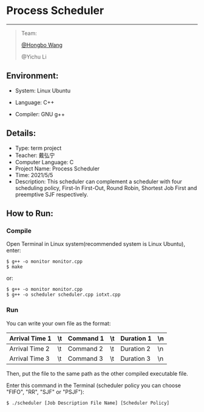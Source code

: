 # Process Scheduler

-----

>  Team: 
>
>  [@Hongbo Wang ](https://github.com/BOBWang1117) 
>
>  @Yichu Li

>  

## **Environment:**

- System: Linux Ubuntu 

- Language: C++

- Compiler: GNU g++

  

## **Details**:

- Type: term project
- Teacher: 戴弘宁
- Computer Language: C
- Project Name: Process Scheduler
- Time: 2021/5/5
- Description: This scheduler can complement a scheduler with four scheduling policy, First-In First-Out, Round Robin, Shortest Job First and preemptive SJF respectively.



## How to Run:

### Compile

Open Terminal in Linux system(recommended system is Linux Ubuntu), enter:

```
$ g++ -o monitor monitor.cpp
$ make
```

or:

```
$ g++ -o monitor monitor.cpp
$ g++ -o scheduler scheduler.cpp iotxt.cpp
```

### Run

You can write your own file as the format:

| Arrival Time 1 | \t   | Command 1 | \t   | Duration 1 | \n   |
| -------------- | ---- | --------- | ---- | ---------- | ---- |
| Arrival Time 2 | \t   | Command 2 | \t   | Duration 2 | \n   |
| Arrival Time 3 | \t   | Command 3 | \t   | Duration 3 | \n   |

Then, put the file to the same path as the other compiled executable file.

Enter this command in the Terminal (scheduler policy you can choose "FIFO", "RR", "SJF" or "PSJF"):

```
$ ./scheduler [Job Description File Name] [Scheduler Policy]
```
